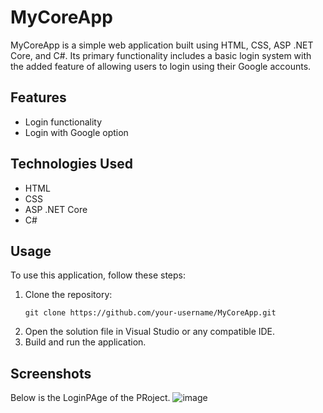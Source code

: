 # MyCoreApp

MyCoreApp is a simple web application built using HTML, CSS, ASP .NET Core, and C#. Its primary functionality includes a basic login system with the added feature of allowing users to login using their Google accounts.

## Features
- Login functionality
- Login with Google option

## Technologies Used
- HTML
- CSS
- ASP .NET Core
- C#

## Usage
To use this application, follow these steps:
1. Clone the repository:
    ```
    git clone https://github.com/your-username/MyCoreApp.git
    ```
2. Open the solution file in Visual Studio or any compatible IDE.
3. Build and run the application.

## Screenshots
Below is the LoginPAge of the PRoject.
![image](https://github.com/Khushnp/SignInWithGoogle/assets/86459371/d2a6d55f-6da6-4caf-8b6f-06f4cd39c36c)
